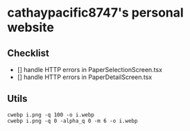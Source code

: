 # cathaypacific8747's personal website

## Checklist
- [] handle HTTP errors in PaperSelectionScreen.tsx
- [] handle HTTP errors in PaperDetailScreen.tsx

## Utils
```
cwebp i.png -q 100 -o i.webp
cwebp i.png -q 0 -alpha_q 0 -m 6 -o i.webp
```